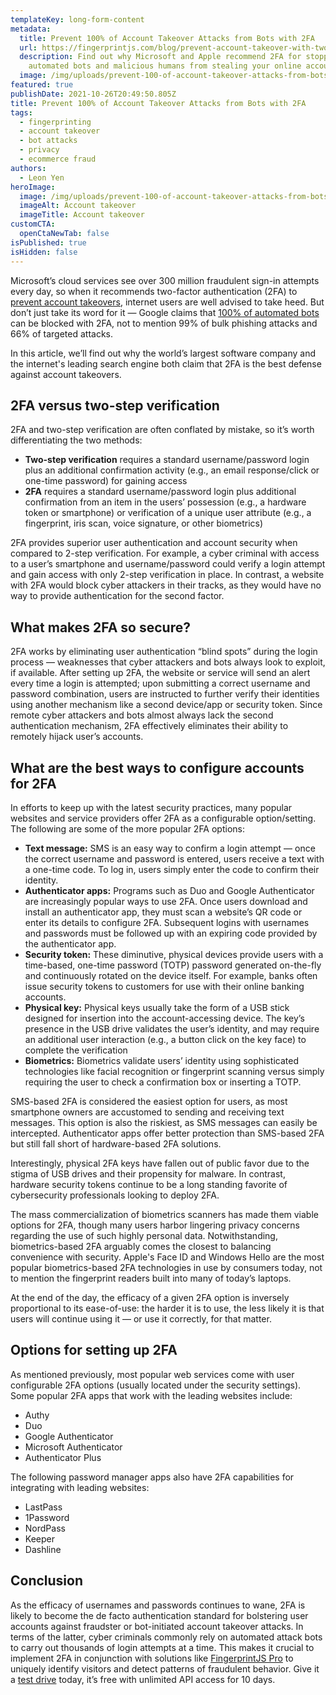 ```yaml
---
templateKey: long-form-content
metadata:
  title: Prevent 100% of Account Takeover Attacks from Bots with 2FA
  url: https://fingerprintjs.com/blog/prevent-account-takeover-with-two-factor-authentication/
  description: Find out why Microsoft and Apple recommend 2FA for stopping
    automated bots and malicious humans from stealing your online accounts.
  image: /img/uploads/prevent-100-of-account-takeover-attacks-from-bots-with-2fa.png
featured: true
publishDate: 2021-10-26T20:49:50.805Z
title: Prevent 100% of Account Takeover Attacks from Bots with 2FA
tags:
  - fingerprinting
  - account takeover
  - bot attacks
  - privacy
  - ecommerce fraud
authors:
  - Leon Yen
heroImage:
  image: /img/uploads/prevent-100-of-account-takeover-attacks-from-bots-with-2fa.png
  imageAlt: Account takeover
  imageTitle: Account takeover
customCTA:
  openCtaNewTab: false
isPublished: true
isHidden: false
---
```

Microsoft’s cloud services see over 300 million fraudulent sign-in attempts every day, so when it recommends two-factor authentication (2FA) to [prevent account takeovers,](/account-takeover/) internet users are well advised to take heed. But don’t just take its word for it — Google claims that <a href="https://security.googleblog.com/2019/05/new-research-how-effective-is-basic.html" target="_blank" rel="noopener">100% of automated bots</a> can be blocked with 2FA, not to mention 99% of bulk phishing attacks and 66% of targeted attacks.

In this article, we’ll find out why the world’s largest software company and the internet's leading search engine both claim that 2FA is the best defense against account takeovers.

## 2FA versus two-step verification

2FA and two-step verification are often conflated by mistake, so it’s worth differentiating the two methods:

* **Two-step verification** requires a standard username/password login plus an additional confirmation activity (e.g., an email response/click or one-time password) for gaining access
* **2FA** requires a standard username/password login plus additional confirmation from an item in the users’ possession (e.g., a hardware token or smartphone) or verification of a unique user attribute (e.g., a fingerprint, iris scan, voice signature, or other biometrics)

2FA provides superior user authentication and account security when compared to 2-step verification. For example, a cyber criminal with access to a user’s  smartphone and username/password could verify a login attempt and gain access with only 2-step verification in place. In contrast, a website with 2FA would block cyber attackers in their tracks, as they would have no way to provide authentication for the second factor.

## What makes 2FA so secure?

2FA works by eliminating user authentication “blind spots” during the login process — weaknesses that cyber attackers and bots always look to exploit, if available. After setting up 2FA, the website or service will send an alert every time a login is attempted; upon submitting a correct username and password combination, users are instructed to further verify their identities using another mechanism like a second device/app or security token. Since remote cyber attackers and bots almost always lack the second authentication mechanism, 2FA effectively eliminates their ability to remotely hijack user’s accounts.

## What are the best ways to configure accounts for 2FA 

In efforts to keep up with the latest security practices, many popular websites and service providers offer 2FA as a configurable option/setting. The following are some of the more popular 2FA options:

* **Text message:** SMS is an easy way to confirm a login attempt — once the correct username and password is entered, users receive a text with a one-time code. To log in, users simply enter the code to  confirm their identity.
* **Authenticator apps:** Programs such as Duo and Google Authenticator are increasingly popular ways to use 2FA. Once users download and install an authenticator app, they must scan a website’s QR code or enter its details to configure 2FA. Subsequent logins with usernames and passwords must be followed up with an expiring code provided by the authenticator app.
* **Security token:** These diminutive, physical devices provide users with a time-based, one-time password (TOTP) password generated on-the-fly and continuously rotated on the device itself. For example, banks often issue security tokens to customers for use with their online banking accounts. 
* **Physical key:** Physical keys usually take the form of a USB stick designed for insertion into the account-accessing device. The key’s presence in the USB drive validates the user’s identity, and may require an additional user interaction (e.g., a button click on the key face) to complete the verification
* **Biometrics:** Biometrics validate users’ identity using sophisticated technologies like facial recognition or fingerprint scanning versus simply requiring the user to check a confirmation box or inserting a TOTP.

SMS-based 2FA is considered the easiest option for users, as most smartphone owners are accustomed to sending and receiving text messages. This option is also the riskiest, as SMS messages can easily be intercepted. Authenticator apps offer better protection than SMS-based 2FA but still fall short of hardware-based 2FA solutions.

Interestingly, physical 2FA keys have fallen out of public favor due to the stigma of USB drives and their propensity for malware. In contrast, hardware security tokens continue to be a long standing favorite of cybersecurity professionals looking to deploy 2FA. 

The mass commercialization of biometrics scanners has made them viable options for 2FA, though many users harbor lingering privacy concerns regarding the use of such highly personal data. Notwithstanding, biometrics-based 2FA arguably comes the closest to balancing convenience with security. Apple's Face ID and Windows Hello are the most popular biometrics-based 2FA technologies in use by consumers today, not to mention the fingerprint readers built into many of today’s laptops.

At the end of the day, the efficacy of a given 2FA option is inversely proportional to its ease-of-use: the harder it is to use, the less likely it is that users will continue using it — or use it correctly, for that matter. 

## Options for setting up 2FA

As mentioned previously, most popular web services come with user configurable 2FA options (usually located under the security settings). Some popular 2FA apps that work with the leading websites include:

* Authy
* Duo
* Google Authenticator
* Microsoft Authenticator
* Authenticator Plus

The following password manager apps also have 2FA capabilities for integrating with leading websites:

* LastPass
* 1Password
* NordPass
* Keeper
* Dashline

## Conclusion

As the efficacy of usernames and passwords continues to wane, 2FA is likely to become the de facto authentication standard for bolstering user accounts against fraudster or bot-initiated account takeover attacks. In terms of the latter, cyber criminals commonly rely on automated attack bots to carry out thousands of login attempts at a time. This makes it crucial to implement 2FA in conjunction with solutions like [FingerprintJS Pro](/account-takeover/) to uniquely identify visitors and detect patterns of fraudulent behavior. Give it a [test drive](https://dashboard.fingerprintjs.com/signup) today, it’s free with unlimited API access for 10 days.
